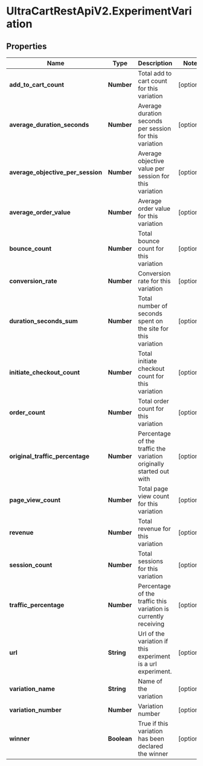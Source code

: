 # UltraCartRestApiV2.ExperimentVariation

## Properties
Name | Type | Description | Notes
------------ | ------------- | ------------- | -------------
**add_to_cart_count** | **Number** | Total add to cart count for this variation | [optional] 
**average_duration_seconds** | **Number** | Average duration seconds per session for this variation | [optional] 
**average_objective_per_session** | **Number** | Average objective value per session for this variation | [optional] 
**average_order_value** | **Number** | Average order value for this variation | [optional] 
**bounce_count** | **Number** | Total bounce count for this variation | [optional] 
**conversion_rate** | **Number** | Conversion rate for this variation | [optional] 
**duration_seconds_sum** | **Number** | Total number of seconds spent on the site for this variation | [optional] 
**initiate_checkout_count** | **Number** | Total initiate checkout count for this variation | [optional] 
**order_count** | **Number** | Total order count for this variation | [optional] 
**original_traffic_percentage** | **Number** | Percentage of the traffic the variation originally started out with | [optional] 
**page_view_count** | **Number** | Total page view count for this variation | [optional] 
**revenue** | **Number** | Total revenue for this variation | [optional] 
**session_count** | **Number** | Total sessions for this variation | [optional] 
**traffic_percentage** | **Number** | Percentage of the traffic this variation is currently receiving | [optional] 
**url** | **String** | Url of the variation if this experiment is a url experiment. | [optional] 
**variation_name** | **String** | Name of the variation | [optional] 
**variation_number** | **Number** | Variation number | [optional] 
**winner** | **Boolean** | True if this variation has been declared the winner | [optional] 


